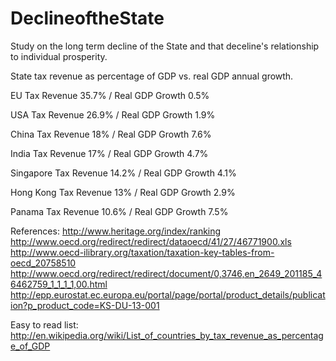 DeclineoftheState
=================

Study on the long term decline of the State and that deceline's relationship to individual prosperity.

State tax revenue as percentage of GDP vs. real GDP annual growth.

EU Tax Revenue 35.7% / Real GDP Growth 0.5%

USA Tax Revenue 26.9% / Real GDP Growth 1.9%

China Tax Revenue 18% / Real GDP Growth 7.6%

India Tax Revenue 17% / Real GDP Growth 4.7%

Singapore Tax Revenue 14.2% / Real GDP Growth 4.1%

Hong Kong Tax Revenue 13% / Real GDP Growth 2.9%

Panama Tax Revenue 10.6% / Real GDP Growth 7.5%

References: 
http://www.heritage.org/index/ranking
http://www.oecd.org/redirect/redirect/dataoecd/41/27/46771900.xls
http://www.oecd-ilibrary.org/taxation/taxation-key-tables-from-oecd_20758510
http://www.oecd.org/redirect/redirect/document/0,3746,en_2649_201185_46462759_1_1_1_1,00.html
http://epp.eurostat.ec.europa.eu/portal/page/portal/product_details/publication?p_product_code=KS-DU-13-001


Easy to read list: http://en.wikipedia.org/wiki/List_of_countries_by_tax_revenue_as_percentage_of_GDP
